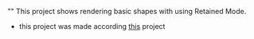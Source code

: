 "" This project shows rendering basic shapes with using Retained Mode.
- this project was made according [this](https://coffeebeancode.gitbook.io/lwjgl-game-design/tutorials/chapter-0-getting-started-with-lwjgl) project
